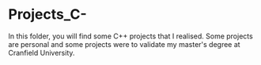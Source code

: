 # Projects_C-
In this folder, you will find some C++ projects that I realised. Some projects are personal and some projects were to validate my master's degree at Cranfield University. 
